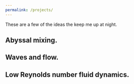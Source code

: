 ```yaml
---
permalink: /projects/
---
```


These are a few of the ideas the keep me up at night. 

## Abyssal mixing.

## Waves and flow.

## Low Reynolds number fluid dynamics.
